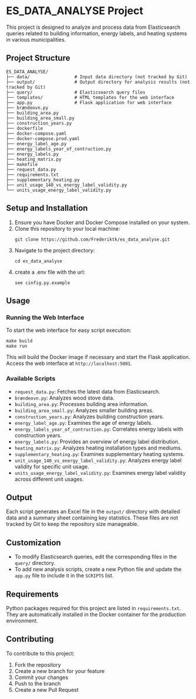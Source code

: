 # ES_DATA_ANALYSE Project

This project is designed to analyze and process data from Elasticsearch queries related to building information, energy labels, and heating systems in various municipalities.

## Project Structure

```
ES_DATA_ANALYSE/
├── data/                 # Input data directory (not tracked by Git)
├── output/               # Output directory for analysis results (not tracked by Git)
├── query/                # Elasticsearch query files
├── templates/            # HTML templates for the web interface
├── app.py                # Flask application for web interface
├── brændeovn.py
├── building_area.py
├── building_area_small.py
├── construction_years.py
├── dockerfile
├── docker-compose.yaml
├── docker-compose.prod.yaml
├── energy_label_age.py
├── energy_labels_year_of_contruction.py
├── energy_labels.py
├── heating_matrix.py
├── makefile
├── request_data.py
├── requirements.txt
├── supplementary_heating.py
├── unit_usage_140_vs_energy_label_validity.py
└── units_usage_energy_label_validity.py
```

## Setup and Installation

1. Ensure you have Docker and Docker Compose installed on your system.
2. Clone this repository to your local machine:
   ```
   git clone https://github.com/Frederiktk/es_data_analyse.git
   ```
3. Navigate to the project directory:
   ```
   cd es_data_analyse
   ```
4. create a .env file with the url:
   ```
   see cinfig.py.example
   ```

## Usage

### Running the Web Interface

To start the web interface for easy script execution:

```
make build
make run
```

This will build the Docker image if necessary and start the Flask application. Access the web interface at `http://localhost:5001`.


### Available Scripts

- `request_data.py`: Fetches the latest data from Elasticsearch.
- `brændeovn.py`: Analyzes wood stove data.
- `building_area.py`: Processes building area information.
- `building_area_small.py`: Analyzes smaller building areas.
- `construction_years.py`: Analyzes building construction years.
- `energy_label_age.py`: Examines the age of energy labels.
- `energy_labels_year_of_contruction.py`: Correlates energy labels with construction years.
- `energy_labels.py`: Provides an overview of energy label distribution.
- `heating_matrix.py`: Analyzes heating installation types and mediums.
- `supplementary_heating.py`: Examines supplementary heating systems.
- `unit_usage_140_vs_energy_label_validity.py`: Analyzes energy label validity for specific unit usage.
- `units_usage_energy_label_validity.py`: Examines energy label validity across different unit usages.

## Output

Each script generates an Excel file in the `output/` directory with detailed data and a summary sheet containing key statistics. These files are not tracked by Git to keep the repository size manageable.

## Customization

- To modify Elasticsearch queries, edit the corresponding files in the `query/` directory.
- To add new analysis scripts, create a new Python file and update the `app.py` file to include it in the `SCRIPTS` list.

## Requirements

Python packages required for this project are listed in `requirements.txt`. They are automatically installed in the Docker container for the production environment.

## Contributing

To contribute to this project:
1. Fork the repository
2. Create a new branch for your feature
3. Commit your changes
4. Push to the branch
5. Create a new Pull Request